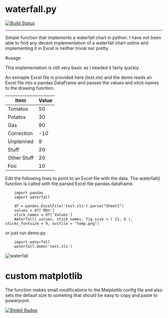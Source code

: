 # waterfall.py

[![Build Status](https://travis-ci.org/Tooblippe/waterfall.svg?branch=master)](https://travis-ci.org/Tooblippe/waterfall)

--------------

Simple function that implements a waterfall chart in python.
I have not  been able to find any decent implementation of a waterfall chart online and implementing it in Excel is neither trivial nor pretty.

#usage

This implementation is still very basic as I needed it fairly quickly

An exmaple Excel file is provided here (test.xls) and the demo reads an Excel file into a pandas DataFrame and passes the values and xtick names to the drawing function.

Item  | Value
-----  |  ------
Tomatos  | 50
Potatos | 30
Gas | 90
Correction | -10
Unplanned | 9
Stuff | 20
Other Stuff | 20
Foo | 10

Edit the following lines to point to an Excel file with the data. The waterfall() function is called with the parsed Excel file pandas dataframe.

```
    import pandas
    import waterfall

    df = pandas.ExcelFile('test.xls').parse("Sheet1")
    values = df['Rbn']
    xtick_names = df['Values']
    Waterfall( values, xtick_names, fig_size = ( 11, 6 ), xticks_fontsize = 9, outfile = "temp.png")
```
or just run demo.py

```
    import waterfall
    waterfall.demo('test.xls')
```


![waterfall](https://raw.github.com/Tooblippe/waterfall/master/temp.png)

# custom matplotlib
The function makes small modifications to the Matplotlib config file and also sets the default size to someting that should be easy to copy and paste to powerpoint.



[![Bitdeli Badge](https://d2weczhvl823v0.cloudfront.net/Tooblippe/waterfall/trend.png)](https://bitdeli.com/free "Bitdeli Badge")

